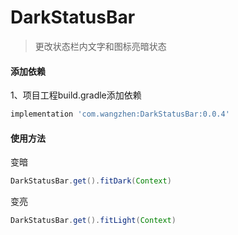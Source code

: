 # DarkStatusBar
> 更改状态栏内文字和图标亮暗状态

#### 添加依赖

1、项目工程build.gradle添加依赖
``` gradle
implementation 'com.wangzhen:DarkStatusBar:0.0.4'
```

#### 使用方法

变暗
``` java
DarkStatusBar.get().fitDark(Context)
```

变亮
``` java
DarkStatusBar.get().fitLight(Context)
```
